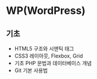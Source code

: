 # WP(WordPress)

## 기초
- HTML5 구조와 시맨틱 태그
- CSS3 레이아웃, Flexbox, Grid
- 기초 PHP 문법과 데이터베이스 개념
- Git 기본 사용법
